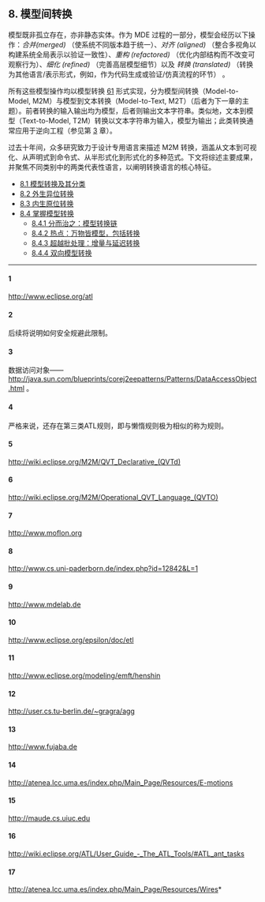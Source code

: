 ## 8. 模型间转换
模型既非孤立存在，亦非静态实体。作为 MDE 过程的一部分，模型会经历以下操作：*合并(merged)* （使系统不同版本趋于统一）、*对齐 (aligned)* （整合多视角以构建系统全局表示以验证一致性）、*重构 (refactored)* （优化内部结构而不改变可观察行为）、*细化 (refined)* （完善高层模型细节）以及 *转换 (translated)* （转换为其他语言/表示形式，例如，作为代码生成或验证/仿真流程的环节） 。

所有这些模型操作均以模型转换 [61](../bibliography.md#61) 形式实现，分为模型间转换（Model-to-Model, M2M）与模型到文本转换（Model-to-Text, M2T）（后者为下一章的主题）。前者转换的输入输出均为模型，后者则输出文本字符串。类似地，文本到模型（Text-to-Model, T2M）转换以文本字符串为输入，模型为输出；此类转换通常应用于逆向工程（参见第 [3](../ch3/0.md) 章）。

过去十年间，众多研究致力于设计专用语言来描述 M2M 转换，涵盖从文本到可视化、从声明式到命令式、从半形式化到形式化的多种范式。下文将综述主要成果，并聚焦不同类别中的两类代表性语言，以阐明转换语言的核心特征。

- [8.1 模型转换及其分类](1.md)
- [8.2 外生异位转换](2.md)
- [8.3 内生原位转换](3.md)
- [8.4 掌握模型转换](4.md)
  * [8.4.1 分而治之：模型转换链](4.md#841-分而治之模型转换链)
  * [8.4.2 热点：万物皆模型，包括转换](4.md#842-热点万物皆模型包括转换)
  * [8.4.3 超越批处理：增量与延迟转换](4.md#843-超越批处理增量与延迟转换)
  * [8.4.4 双向模型转换](4.md#844-双向模型转换)

---
#### 1
http://www.eclipse.org/atl

#### 2
后续将说明如何安全规避此限制。

#### 3
数据访问对象—— http://java.sun.com/blueprints/corej2eepatterns/Patterns/DataAccessObject.html 。

#### 4
严格来说，还存在第三类ATL规则，即与懒惰规则极为相似的称为规则。

#### 5
http://wiki.eclipse.org/M2M/QVT_Declarative_(QVTd)

#### 6
http://wiki.eclipse.org/M2M/Operational_QVT_Language_(QVTO)

#### 7
http://www.moflon.org

#### 8
http://www.cs.uni-paderborn.de/index.php?id=12842&L=1

#### 9
http://www.mdelab.de

#### 10
http://www.eclipse.org/epsilon/doc/etl

#### 11
http://www.eclipse.org/modeling/emft/henshin

#### 12
http://user.cs.tu-berlin.de/~gragra/agg

#### 13
http://www.fujaba.de

#### 14
http://atenea.lcc.uma.es/index.php/Main_Page/Resources/E-motions

#### 15
http://maude.cs.uiuc.edu

#### 16
http://wiki.eclipse.org/ATL/User_Guide_-_The_ATL_Tools/#ATL_ant_tasks

#### 17
http://atenea.lcc.uma.es/index.php/Main_Page/Resources/Wires*

